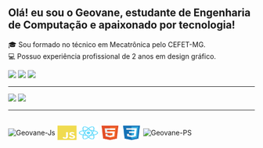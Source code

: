 Olá! eu sou o Geovane, estudante de Engenharia de Computação e apaixonado por tecnologia!
---
🎓 Sou formado no técnico em Mecatrônica pelo CEFET-MG.<br>💻 Possuo experiência profissional de 2 anos em design gráfico.
<div> 
  <a href="https://www.instagram.com/geovanelelis/" target="_blank"><img src="https://img.shields.io/badge/-Instagram-%23E4405F?style=for-the-badge&logo=instagram&logoColor=white" target="_blank"></a>
  <a target="_blank" href="https://www.linkedin.com/in/geovanelelis" target="_blank"><img src="https://img.shields.io/badge/-LinkedIn-%230077B5?style=for-the-badge&logo=linkedin&logoColor=white"></a> 
  <a target="_blank" href = "mailto:geovanelelisds@gmail.com"><img src="https://img.shields.io/badge/-Gmail-%23333?style=for-the-badge&logo=gmail&logoColor=white"></a>
</div>

---

<div>
<img height="180rem" src="https://github-readme-stats.vercel.app/api?username=geovanelelis&theme=react&hide_border=false&include_all_commits=false&count_private=false">
<img height="180rem" src="https://github-readme-stats.vercel.app/api/top-langs/?username=geovanelelis&theme=react&hide_border=false&include_all_commits=false&count_private=false&layout=compact">
</div>

---

<div style="display: inline_block"><br>
  <img align="center" alt="Geovane-Js" height="30" width="40" src="https://cdn.jsdelivr.net/gh/devicons/devicon/icons/c/c-original.svg" />
  <img align="center" alt="Geovane-Js" height="30" width="40" src="https://raw.githubusercontent.com/devicons/devicon/master/icons/javascript/javascript-plain.svg">
  <img align="center" alt="Geovane-React" height="30" width="40" src="https://raw.githubusercontent.com/devicons/devicon/master/icons/react/react-original.svg">
  <img align="center" alt="Geovane-HTML" height="30" width="40" src="https://raw.githubusercontent.com/devicons/devicon/master/icons/html5/html5-original.svg">
  <img align="center" alt="Geovane-CSS" height="30" width="40" src="https://raw.githubusercontent.com/devicons/devicon/master/icons/css3/css3-original.svg">
  <img align="center" alt="Geovane-PS" height="30" width="40" src="https://cdn.jsdelivr.net/gh/devicons/devicon/icons/photoshop/photoshop-plain.svg" />
</div>
